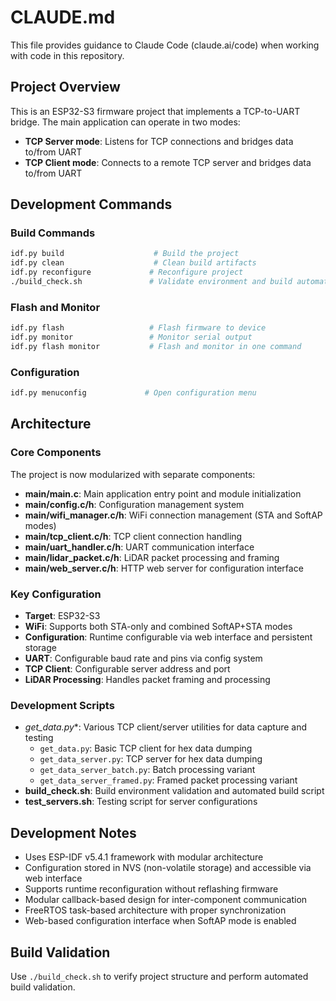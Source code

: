 # CLAUDE.md

This file provides guidance to Claude Code (claude.ai/code) when working with code in this repository.

## Project Overview

This is an ESP32-S3 firmware project that implements a TCP-to-UART bridge. The main application can operate in two modes:
- **TCP Server mode**: Listens for TCP connections and bridges data to/from UART
- **TCP Client mode**: Connects to a remote TCP server and bridges data to/from UART

## Development Commands

### Build Commands
```bash
idf.py build                    # Build the project
idf.py clean                    # Clean build artifacts
idf.py reconfigure             # Reconfigure project
./build_check.sh               # Validate environment and build automatically
```

### Flash and Monitor
```bash
idf.py flash                   # Flash firmware to device
idf.py monitor                 # Monitor serial output
idf.py flash monitor           # Flash and monitor in one command
```

### Configuration
```bash
idf.py menuconfig             # Open configuration menu
```

## Architecture

### Core Components
The project is now modularized with separate components:

- **main/main.c**: Main application entry point and module initialization
- **main/config.c/h**: Configuration management system
- **main/wifi_manager.c/h**: WiFi connection management (STA and SoftAP modes)
- **main/tcp_client.c/h**: TCP client connection handling
- **main/uart_handler.c/h**: UART communication interface
- **main/lidar_packet.c/h**: LiDAR packet processing and framing
- **main/web_server.c/h**: HTTP web server for configuration interface

### Key Configuration
- **Target**: ESP32-S3
- **WiFi**: Supports both STA-only and combined SoftAP+STA modes
- **Configuration**: Runtime configurable via web interface and persistent storage
- **UART**: Configurable baud rate and pins via config system
- **TCP Client**: Configurable server address and port
- **LiDAR Processing**: Handles packet framing and processing

### Development Scripts
- **get_data*.py**: Various TCP client/server utilities for data capture and testing
  - `get_data.py`: Basic TCP client for hex data dumping
  - `get_data_server.py`: TCP server for hex data dumping
  - `get_data_server_batch.py`: Batch processing variant
  - `get_data_server_framed.py`: Framed packet processing variant
- **build_check.sh**: Build environment validation and automated build script
- **test_servers.sh**: Testing script for server configurations

## Development Notes

- Uses ESP-IDF v5.4.1 framework with modular architecture
- Configuration stored in NVS (non-volatile storage) and accessible via web interface
- Supports runtime reconfiguration without reflashing firmware
- Modular callback-based design for inter-component communication
- FreeRTOS task-based architecture with proper synchronization
- Web-based configuration interface when SoftAP mode is enabled

## Build Validation
Use `./build_check.sh` to verify project structure and perform automated build validation.